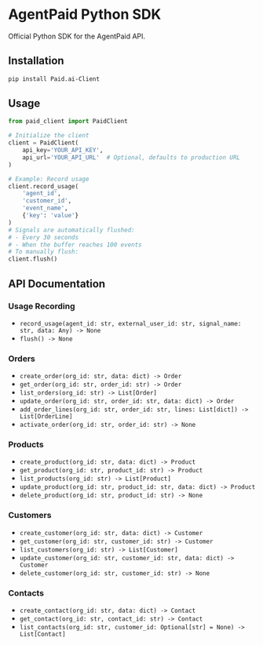 # AgentPaid Python SDK

Official Python SDK for the AgentPaid API.

## Installation

```bash
pip install Paid.ai-Client
```

## Usage

```python
from paid_client import PaidClient

# Initialize the client
client = PaidClient(
    api_key='YOUR_API_KEY',
    api_url='YOUR_API_URL'  # Optional, defaults to production URL
)

# Example: Record usage
client.record_usage(
    'agent_id',
    'customer_id',
    'event_name',
    {'key': 'value'}
)
# Signals are automatically flushed:
# - Every 30 seconds
# - When the buffer reaches 100 events
# To manually flush:
client.flush()
```

## API Documentation

### Usage Recording
- `record_usage(agent_id: str, external_user_id: str, signal_name: str, data: Any) -> None`
- `flush() -> None`

### Orders
- `create_order(org_id: str, data: dict) -> Order`
- `get_order(org_id: str, order_id: str) -> Order`
- `list_orders(org_id: str) -> List[Order]`
- `update_order(org_id: str, order_id: str, data: dict) -> Order`
- `add_order_lines(org_id: str, order_id: str, lines: List[dict]) -> List[OrderLine]`
- `activate_order(org_id: str, order_id: str) -> None`

### Products
- `create_product(org_id: str, data: dict) -> Product`
- `get_product(org_id: str, product_id: str) -> Product`
- `list_products(org_id: str) -> List[Product]`
- `update_product(org_id: str, product_id: str, data: dict) -> Product`
- `delete_product(org_id: str, product_id: str) -> None`

### Customers
- `create_customer(org_id: str, data: dict) -> Customer`
- `get_customer(org_id: str, customer_id: str) -> Customer`
- `list_customers(org_id: str) -> List[Customer]`
- `update_customer(org_id: str, customer_id: str, data: dict) -> Customer`
- `delete_customer(org_id: str, customer_id: str) -> None`

### Contacts
- `create_contact(org_id: str, data: dict) -> Contact`
- `get_contact(org_id: str, contact_id: str) -> Contact`
- `list_contacts(org_id: str, customer_id: Optional[str] = None) -> List[Contact]`
